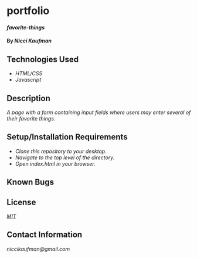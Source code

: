 # portfolio

#### _favorite-things_

#### By _**Nicci Kaufman**_

## Technologies Used

* _HTML/CSS_
* _Javascript_


## Description

_A page with a form containing input fields where users may enter several of their favorite things._

## Setup/Installation Requirements

* _Clone this repository to your desktop._
* _Navigate to the top level of the directory._
* _Open index.html in your browser._


## Known Bugs

## License

_[MIT](https://en.wikipedia.org/wiki/MIT_License)_

## Contact Information

_niccikaufman@gmail.com_